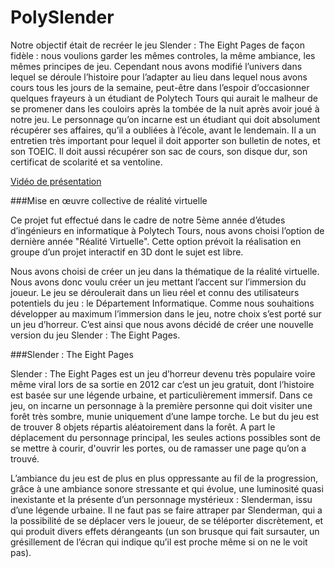 # PolySlender

Notre objectif était de recréer le jeu Slender : The Eight Pages de façon fidèle : nous voulions garder les
mêmes controles, la même ambiance, les mêmes principes de jeu. Cependant nous avons modifié l’univers
dans lequel se déroule l’histoire pour l’adapter au lieu dans lequel nous avons cours tous les jours de la
semaine, peut-être dans l’espoir d’occasionner quelques frayeurs à un étudiant de Polytech Tours qui aurait
le malheur de se promener dans les couloirs après la tombée de la nuit après avoir joué à notre jeu. Le
personnage qu’on incarne est un étudiant qui doit absolument récupérer ses affaires, qu’il a oubliées à
l’école, avant le lendemain. Il a un entretien très important pour lequel il doit apporter son bulletin de
notes, et son TOEIC. Il doit aussi récupérer son sac de cours, son disque dur, son certificat de scolarité
et sa ventoline.

[Vidéo de présentation](https://www.youtube.com/watch?v=gG6Mh1ZLcHc)

###Mise en œuvre collective de réalité virtuelle

Ce projet fut effectué dans le cadre de notre 5ème année d’études d’ingénieurs en informatique à Polytech Tours, nous avons choisi l’option de dernière année "Réalité Virtuelle". Cette option prévoit la réalisation en groupe d’un
projet interactif en 3D dont le sujet est libre.

Nous avons choisi de créer un jeu dans la thématique de la réalité virtuelle. Nous avons donc voulu
créer un jeu mettant l’accent sur l’immersion du joueur. Le jeu se déroulerait dans un lieu réel et connu
des utilisateurs potentiels du jeu : le Département Informatique. Comme nous souhaitions développer au
maximum l’immersion dans le jeu, notre choix s’est porté sur un jeu d’horreur. C’est ainsi que nous avons
décidé de créer une nouvelle version du jeu Slender : The Eight Pages.

###Slender : The Eight Pages

Slender : The Eight Pages est un jeu d’horreur devenu très populaire voire même viral lors de sa sortie en
2012 car c’est un jeu gratuit, dont l’histoire est basée sur une légende urbaine, et particulièrement immersif.
Dans ce jeu, on incarne un personnage à la première personne qui doit visiter une forêt très sombre,
munie uniquement d’une lampe torche. Le but du jeu est de trouver 8 objets répartis aléatoirement dans
la forêt. A part le déplacement du personnage principal, les seules actions possibles sont de se mettre à
courir, d'ouvrir les portes, ou de ramasser une page qu’on a trouvé. 

L’ambiance du jeu est de plus en plus oppressante au fil de la progression, grâce à une ambiance sonore stressante et qui évolue, une luminosité quasi inexistante et la présente d’un personnage mystérieux : Slenderman, issu d’une légende urbaine. Il ne faut pas se faire attraper par Slenderman, qui a la possibilité de se déplacer vers le joueur, de se téléporter discrètement, et qui produit divers effets dérangeants (un son brusque qui fait sursauter, un grésillement de l’écran qui indique qu’il est proche même si on ne le voit pas). 


